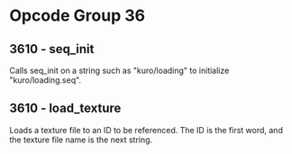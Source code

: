 # Opcode Group 36

## 3610 - seq_init

Calls seq_init on a string such as "kuro/loading" to initialize "kuro/loading.seq".

## 3610 - load_texture

Loads a texture file to an ID to be referenced. The ID is the first word, and the texture file name is the next string.
